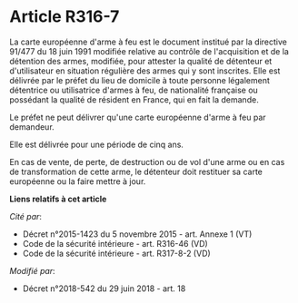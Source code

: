 # Article R316-7

La carte européenne d'arme à feu est le document institué par la directive 91/477 du 18 juin 1991 modifiée relative au
contrôle de l'acquisition et de la détention des armes, modifiée, pour attester la qualité de détenteur et d'utilisateur en
situation régulière des armes qui y sont inscrites. Elle est délivrée par le préfet du lieu de domicile à toute personne
légalement détentrice ou utilisatrice d'armes à feu, de nationalité française ou possédant la qualité de résident en France,
qui en fait la demande.

Le préfet ne peut délivrer qu'une carte européenne d'arme à feu par demandeur.

Elle est délivrée pour une période de cinq ans.

En cas de vente, de perte, de destruction ou de vol d'une arme ou en cas de transformation de cette arme, le détenteur doit
restituer sa carte européenne ou la faire mettre à jour.

**Liens relatifs à cet article**

_Cité par_:

  - Décret n°2015-1423 du 5 novembre 2015 - art. Annexe 1 (VT)
  - Code de la sécurité intérieure - art. R316-46 (VD)
  - Code de la sécurité intérieure - art. R317-8-2 (VD)

_Modifié par_:

  - Décret n°2018-542 du 29 juin 2018 - art. 18
